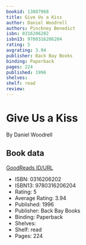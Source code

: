 ```yaml
---
bookid: 13087968
title: Give Us a Kiss
author: Daniel Woodrell
authors: Pinckney Benedict
isbn: 0316206202
isbn13: 9780316206204
rating: 5
avgrating: 3.94
publisher: Back Bay Books
binding: Paperback
pages: 224
published: 1996
shelves: 
shelf: read
review: 
---
```


# Give Us a Kiss

By Daniel Woodrell

## Book data

[GoodReads ID/URL](https://www.goodreads.com/book/show/13087968)

- ISBN: 0316206202
- ISBN13: 9780316206204
- Rating: 5
- Average Rating: 3.94
- Published: 1996
- Publisher: Back Bay Books
- Binding: Paperback
- Shelves: 
- Shelf: read
- Pages: 224

